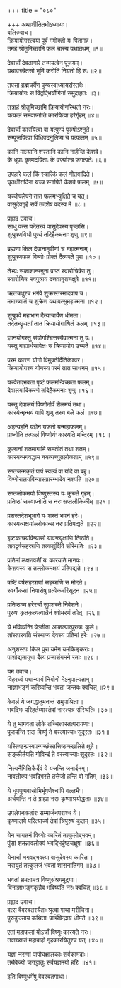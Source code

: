 +++
title = "०८०"

+++
अथाशीतितमोऽध्यायः।  
बलिरुवाच।  
क्रियायोगस्त्वया पूर्वं ममोक्तो यः पितामह।  
तमहं श्रोतुमिच्छामि फलं चास्य यथातथम् ॥१॥

देवार्चां देवतागारे तन्मयत्वेन पूजयम्।  
यथावच्चेतसो भूमिं करोति नियतो हि सः ॥२॥

तपसा ब्रह्मचर्येण पुण्यस्वाध्यायसंस्तवैः।  
क्रियायोगः स विद्वद्भिर्योगिनां समुदाहृतः ॥३॥

तत्राहं श्रोतुमिच्छामि क्रियायोगस्थितो नरः।  
यत्फलं समवाप्नोति कारयित्वा हरेर्गृहम् ॥४॥

देवार्चां कारयित्वा वा यत्पुण्यं पुरुषोऽश्नुते।  
सम्पूजयित्वा विधिवदनुलिप्य च यत्फलम् ॥५॥

कानि माल्यानि शस्तानि कानि नार्हन्ति केशवे।  
के धूपाः कृष्णदयिताः के वर्ज्याश्च जगत्पतेः ॥६॥

उपहारे फलं किं स्यात्किं फलं गीतवादिते।  
घृतक्षीरादिना यच्च स्नापिते केशवे फलम् ॥७॥

यच्चोपलेपने तात फलमभ्युक्षिते च यत्।  
वासुदेवगृहे सर्वं तदशेषं वदस्व मे ॥८॥

प्रह्लाद उवाच।  
साधु वत्स यदेतत्त्वं वासुदेवस्य पृच्छसि।  
शुश्रूषणविधौ पुण्यं तदिहैकमनाः शृणु ॥९॥

ब्रह्मणा किल देवानामृषीणां च महात्मनाम्।  
शुश्रूषणफलं विष्णोः प्रोक्तं दैत्यपते पुरा ॥१०॥

तेभ्यः सकाशान्मनुना प्राप्तं स्वारोचिषेण तु।  
स्वारोचिषः स्वपुत्राय दत्तवानृतचक्षुषे ॥११॥

ऋतचक्षुश्च भर्गवे शुक्रस्तस्मादवाप च।  
ममाख्यातं च शुक्रेण यथावत्सुमहात्मना ॥१२॥

शुश्रूषवे महाभाग दैत्याचार्येण धीमता।  
तदेतच्छ्रूयतां तात क्रियायोगाश्रितं फलम् ॥१३॥

ज्ञानयोगस्तु संयोगश्चित्तस्यैवात्मना तु यः।  
यस्तु बाह्यार्थसापेक्षः स क्रियायोग उच्यते ॥१४॥

परमं कारणं योगो विमुक्तेर्दितिकेश्वर।  
क्रियायोगश्च योगस्य परमं तात साधनम् ॥१५॥

यत्त्वेतद्भवता पृष्टं फलमन्विच्छता फलम्।  
देवालयादिकरणे तदिहैकमनाः शृणु ॥१६॥

यस्तु देवालयं विष्णोर्दार्वं शैलमयं तथा।  
कारयेन्मृन्मयं वापि शृणु तस्य बले फलं ॥१७॥

अहन्यहनि यज्ञेन यजतो यन्महाफलम्।  
प्राप्नोति तत्फलं विष्णोर्यः कारयति मन्दिरम् ॥१८॥

कुलानां शतमागामि समतीतं तथा शतम्।  
कारयन्भगवद्धाम नयत्यच्युतलोकताम् ॥१९॥

सप्तजन्मकृतं पापं स्वल्पं वा यदि वा बहु।  
विष्णोरालयविन्यासप्रारम्भादेव नश्यति ॥२०॥

सप्तलोकमयो विष्णुस्तस्य यः कुरुते गृहम्।  
प्रतिष्ठां समवाप्नोति स नरः सप्तलौकिकीम् ॥२१॥

प्रशस्तदेशभूभागे यः शस्तं भवनं हरेः।  
कारयत्यक्षयांल्लोकान्स नरः प्रतिपद्यते ॥२२॥

इष्टकाचयविन्यासो यावन्त्यृक्षाणि तिष्ठति।  
तावद्वर्षसहस्राणि तत्कर्तुर्दिवि संस्थितिः ॥२३॥

प्रतिमां लक्षणवतीं यः कारयति मानवः।  
केशवस्य स तल्लोकमक्षयं प्रतिपद्यते ॥२४॥

षष्टिं वर्षसहस्राणां सहस्राणि स मोदते।  
स्वर्गौकसां निवासेषु प्रत्येकमरिसूदन ॥२५॥

प्रतिष्ठाप्य हरेरर्चां सुप्रशस्ते निवेशने।  
पुरुषः कृतकृत्यत्वान्नैनं श्वोमरणं तपेत् ॥२६॥

ये भविष्यन्ति येऽतीता आकल्पात्पुरुषाः कुले।  
तांस्तारयति संस्थाप्य देवस्य प्रतिमां हरेः ॥२७॥

अनुशस्ताः किल पुरा यमेन यमकिङ्कराः।  
पाशोद्यतायुधा दैत्य प्रजासंयमने रताः ॥२८॥

यम उवाच।  
विहरध्वं यथान्यायं नियोगो मेऽनुपाल्यताम्।  
नाज्ञाभङ्गं करिष्यन्ति भवतां जन्तवः क्वचित् ॥२९॥

केवलं ये जगद्धातुमनन्तं समुपाश्रिताः।  
भवद्भिः परिहर्तव्यास्तेषां नास्त्यत्र संस्थितिः ॥३०॥

ये तु भागवता लोके तच्चित्तास्तत्परायणाः।  
पूजयन्ति सदा विष्णुं ते वस्त्याज्याः सुदूरतः ॥३१॥

यस्तिष्ठन्प्रस्वपन्गच्छंस्तत्तिष्ठन्स्खलिते क्षुते।  
सङ्कीर्तयति गोविन्दं ते वस्त्याज्याः सुदूरतः ॥३२॥

नित्यनैमित्तिकैर्देवं ये यजन्ति जनार्दनम्।  
नावलोक्य भवद्भिस्ते तत्तेजो हन्ति वो गतिम् ॥३३॥

ये धूपपुष्पवासोभिर्भूषणैश्चापि वल्लभैः।  
अर्चयन्ति न ते ग्राह्या नराः कृष्णाश्रयोद्धताः ॥३४॥

उपलेपनकर्तारः सम्मार्जनपराश्च ये।  
कृष्णालये परित्याज्यं तेषां त्रिपुरुषं कुलम् ॥३५॥

येन चायतनं विष्णोः कारितं तत्कुलोद्भवम्।  
पुंसां शतन्नावलोक्यं भवद्भिर्दुष्टचक्षुषा ॥३६॥

येनार्चा भगवद्भक्त्या वासुदेवस्य कारिता।  
नरायुतं तत्कुलजं भवतां शासनातिगम् ॥३७॥

भवतां भ्रमतामत्र विष्णुसंश्रयमुद्रया।  
विनाज्ञाभङ्गकृन्नैव भविष्यति नरः क्वचित् ॥३८॥

प्रह्लाद उवाच।  
वत्स वैवस्वतस्यैताः श्रुत्वा गाथा मरीचिना।  
पुरुकुत्साय कथिताः पार्थिवेन्द्राय धीमते ॥३९॥

एतां महाफलां योऽर्चां विष्णुः कारयते नरः।  
तवाख्यातं महाबाहो गृहकारयितुश्च यत् ॥४०॥

यज्ञा नराणां पापौघक्षालकाः सर्वकामदाः।  
तथैवेज्यो जगद्धातुः सर्वयज्ञमयो हरिः ॥४१॥

इति विष्णुधर्मेषु वैवस्वतगाथा।  
